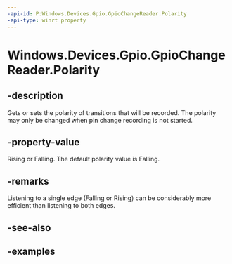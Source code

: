 ```yaml
---
-api-id: P:Windows.Devices.Gpio.GpioChangeReader.Polarity
-api-type: winrt property
---
```


<!-- Property syntax.
public GpioChangePolarity Polarity { get;  set; }
-->

# Windows.Devices.Gpio.GpioChangeReader.Polarity

## -description
Gets or sets the polarity of transitions that will be recorded. The polarity may only be changed when pin change recording is not started.

## -property-value
Rising or Falling. The default polarity value is Falling.

## -remarks
Listening to a single edge (Falling or Rising) can be considerably more efficient than listening to both edges.

## -see-also

## -examples

